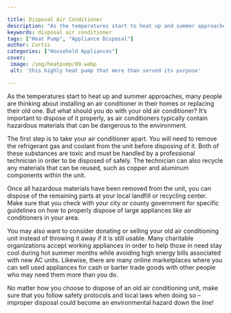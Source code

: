```yaml
---

title: Disposal Air Conditioner
description: "As the temperatures start to heat up and summer approaches, many people are thinking about installing an air conditioner in their ...swipe up to find out"
keywords: disposal air conditioner
tags: ["Heat Pump", "Appliance Disposal"]
author: Curtis
categories: ["Household Appliances"]
cover: 
 image: /img/heatpump/89.webp
 alt: 'this highly heat pump that more than served its purpose'

---
```


As the temperatures start to heat up and summer approaches, many people are thinking about installing an air conditioner in their homes or replacing their old one. But what should you do with your old air conditioner? It’s important to dispose of it properly, as air conditioners typically contain hazardous materials that can be dangerous to the environment. 

The first step is to take your air conditioner apart. You will need to remove the refrigerant gas and coolant from the unit before disposing of it. Both of these substances are toxic and must be handled by a professional technician in order to be disposed of safely. The technician can also recycle any materials that can be reused, such as copper and aluminum components within the unit. 

Once all hazardous materials have been removed from the unit, you can dispose of the remaining parts at your local landfill or recycling center. Make sure that you check with your city or county government for specific guidelines on how to properly dispose of large appliances like air conditioners in your area. 

You may also want to consider donating or selling your old air conditioning unit instead of throwing it away if it is still usable. Many charitable organizations accept working appliances in order to help those in need stay cool during hot summer months while avoiding high energy bills associated with new AC units. Likewise, there are many online marketplaces where you can sell used appliances for cash or barter trade goods with other people who may need them more than you do. 

No matter how you choose to dispose of an old air conditioning unit, make sure that you follow safety protocols and local laws when doing so – improper disposal could become an environmental hazard down the line!
